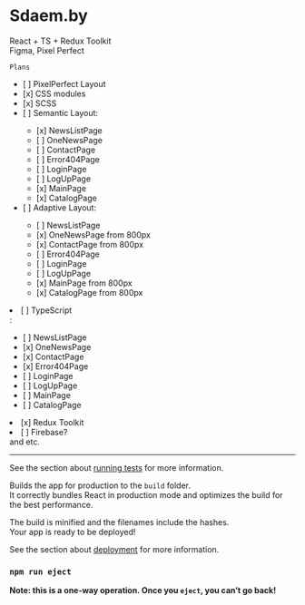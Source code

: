 # Sdaem.by

React + TS + Redux Toolkit\
Figma, Pixel Perfect


`Plans`
<ul>

<li>[ ] PixelPerfect Layout</li>
<li>[x] CSS modules</li>
<li>[x] SCSS</li>
<li>[ ] Semantic Layout:</li>
  <ul>
    <li>[x] NewsListPage</li>
    <li>[ ] OneNewsPage</li>
    <li>[ ] ContactPage</li>
    <li>[ ] Error404Page</li>
    <li>[ ] LoginPage</li>
    <li>[ ] LogUpPage</li>
    <li>[x] MainPage</li>
    <li>[x] CatalogPage</li>

  </ul>
<li>[ ] Adaptive Layout:</li>
  <ul>
    <li>[ ] NewsListPage</li>
    <li>[x] OneNewsPage from 800px</li>
    <li>[x] ContactPage from 800px</li>
    <li>[ ] Error404Page </li>
    <li>[ ] LoginPage</li>
    <li>[ ] LogUpPage</li>
    <li>[x] MainPage from 800px</li>
    <li>[x] CatalogPage from 800px</li>

  </ul>
</ul>
<li>[ ] TypeScript</li>:
  <ul>
    <li>[ ] NewsListPage</li>
    <li>[x] OneNewsPage</li>
    <li>[x] ContactPage</li>
    <li>[x] Error404Page</li>
    <li>[ ] LoginPage</li>
    <li>[ ] LogUpPage</li>
    <li>[ ] MainPage</li>
    <li>[ ] CatalogPage</li>
  </ul>
  <li>[x] Redux Toolkit</li>
  <li>[ ] Firebase?</li>
 and etc.






-----------------------------------------------------------------------------

See the section about [running tests](https://facebook.github.io/create-react-app/docs/running-tests) for more information.

Builds the app for production to the `build` folder.\
It correctly bundles React in production mode and optimizes the build for the best performance.

The build is minified and the filenames include the hashes.\
Your app is ready to be deployed!

See the section about [deployment](https://facebook.github.io/create-react-app/docs/deployment) for more information.

### `npm run eject`

**Note: this is a one-way operation. Once you `eject`, you can’t go back!**
